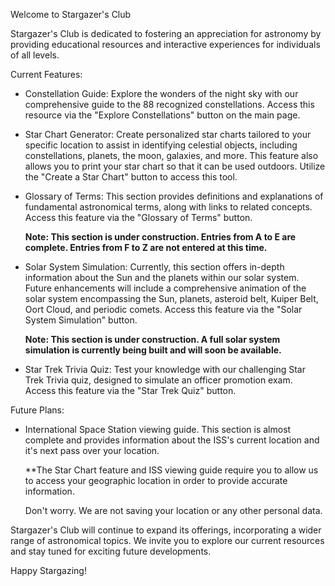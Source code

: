 Welcome to Stargazer's Club

Stargazer's Club is dedicated to fostering an appreciation for astronomy by providing educational
resources and interactive experiences for individuals of all levels.

Current Features:

- Constellation Guide: Explore the wonders of the night sky with our comprehensive guide to the 88
  recognized constellations. Access this resource via the "Explore Constellations" button on the main page.
  
- Star Chart Generator: Create personalized star charts tailored to your specific location to assist in
  identifying celestial objects, including constellations, planets, the moon, galaxies, and more. This
  feature also allows you to print your star chart so that it can be used outdoors. Utilize the "Create a
   Star Chart" button to access this tool.
  
- Glossary of Terms: This section provides definitions and explanations of fundamental astronomical terms,
  along with links to related concepts. Access this feature via the "Glossary of Terms" button.

   **Note: This section is under construction. Entries from A to E are complete. Entries from F to Z are
  not entered at this time.**
  
- Solar System Simulation: Currently, this section offers in-depth information about the Sun and the
  planets within our solar system. Future enhancements will include a comprehensive animation of the solar
  system encompassing the Sun, planets, asteroid belt, Kuiper Belt, Oort Cloud, and periodic comets.
  Access this feature via the "Solar System Simulation" button.

  **Note: This section is under construction. A full solar system simulation is currently being built and
  will soon be available.**
  
- Star Trek Trivia Quiz: Test your knowledge with our challenging Star Trek Trivia quiz, designed to
  simulate an officer promotion exam. Access this feature via the "Star Trek Quiz" button.
  
Future Plans:

- International Space Station viewing guide. This section is almost complete and provides information
  about the ISS's current location and it's next pass over your location. 

  **The Star Chart feature and ISS viewing guide require you to allow us to access your geographic location
    in order to provide accurate information.

  Don't worry. We are not saving your location or any other personal data.
  
Stargazer's Club will continue to expand its offerings, incorporating a wider range of astronomical
topics. We invite you to explore our current resources and stay tuned for exciting future developments.

Happy Stargazing!
